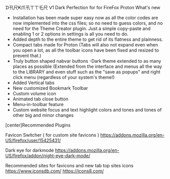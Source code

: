 ᗪ卂尺Ҝ爪卂ㄒㄒ乇尺 ᐯ1 Dark Perfection for for FireFox Proton
What's new
- Installation has been made super easy now as all the color codes are now implemented into the css files; so no need to guess colors, and no need for the Theme Creator plugin. Just a simple copy-paste and enabling 1 or 2 options in settings is all you need to do.
- Added depth to the entire theme to get rid of its flatness and plainness.
- Compact tabs made for Proton (Tabs will also not expand even when you open a lot, as all the toolbar icons have been fixed and resized to prevent that.)
- Truly button shaped nabvar buttons
-Dark theme extended to as many places as possible (Extended from the interface and menus all the way to the LIBRARY and even stuff such as the "save as popups" and right click menu (regardless of your system's theme!)
- Added Vertical tabs
- New customized Bookmark Toolbar
- Custom volume icon
- Animated tab close button
- Menu-in-toolbar feature
- Custom website focus and text highlight colors
and tones and tones of other big and minor changes

[center]Recommended Plugins

Favicon Switcher ( for custom site favicons )
https://addons.mozilla.org/en-US/firefox/user/15425431/

Dark eye for darkmode
https://addons.mozilla.org/en-US/firefox/addon/night-eye-dark-mode/

Recommended sites for favicons and new tab top sites icons
https://www.iconsdb.com/
https://icons8.com/

